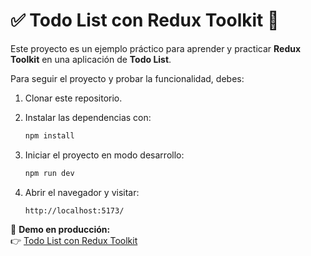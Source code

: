
# ✅ Todo List con Redux Toolkit 📝

Este proyecto es un ejemplo práctico para aprender y practicar **Redux Toolkit** en una aplicación de **Todo List**.

Para seguir el proyecto y probar la funcionalidad, debes:

1. Clonar este repositorio.
2. Instalar las dependencias con:

   ```bash
   npm install
   ```

3. Iniciar el proyecto en modo desarrollo:

   ```bash
   npm run dev
   ```

4. Abrir el navegador y visitar:

   ```
   http://localhost:5173/
   ```

🎯 **Demo en producción:**  
👉 [Todo List con Redux Toolkit](https://jhdez1108.github.io/my-react-reduxtolkit-app/)

